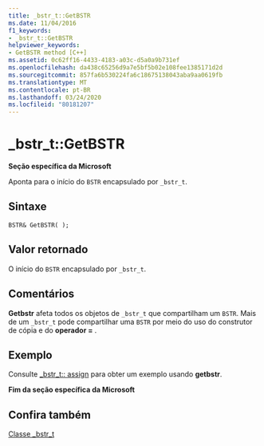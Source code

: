 ```yaml
---
title: _bstr_t::GetBSTR
ms.date: 11/04/2016
f1_keywords:
- _bstr_t::GetBSTR
helpviewer_keywords:
- GetBSTR method [C++]
ms.assetid: 0c62ff16-4433-4183-a03c-d5a0a9b731ef
ms.openlocfilehash: da438c65256d9a7e5bf5b02e108fee1385171d2d
ms.sourcegitcommit: 857fa6b530224fa6c18675138043aba9aa0619fb
ms.translationtype: MT
ms.contentlocale: pt-BR
ms.lasthandoff: 03/24/2020
ms.locfileid: "80181207"
---
```

# <a name="_bstr_tgetbstr"></a>_bstr_t::GetBSTR

**Seção específica da Microsoft**

Aponta para o início do `BSTR` encapsulado por `_bstr_t`.

## <a name="syntax"></a>Sintaxe

```
BSTR& GetBSTR( );
```

## <a name="return-value"></a>Valor retornado

O início do `BSTR` encapsulado por `_bstr_t`.

## <a name="remarks"></a>Comentários

**Getbstr** afeta todos os objetos de `_bstr_t` que compartilham um `BSTR`. Mais de um `_bstr_t` pode compartilhar uma `BSTR` por meio do uso do construtor de cópia e do **operador =** .

## <a name="example"></a>Exemplo

Consulte [_bstr_t:: assign](../cpp/bstr-t-assign.md) para obter um exemplo usando **getbstr**.

**Fim da seção específica da Microsoft**

## <a name="see-also"></a>Confira também

[Classe _bstr_t](../cpp/bstr-t-class.md)
